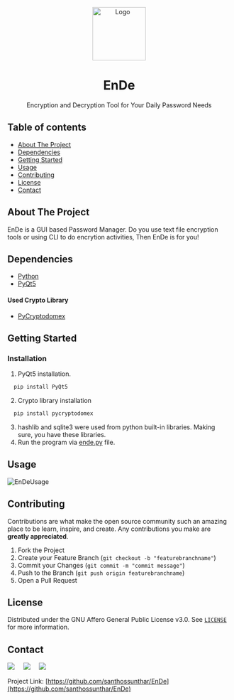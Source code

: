 <p align="center">
  <a href="https://github.com/santhossunthar/EnDe/">
    <img src="https://github.com/santhossunthar/EnDe/blob/main/logo/ende_logo.ico" alt="Logo" width="120" height="120">
  </a>

  <h1 align="center">EnDe</h1>
  
  <p align="center">
    Encryption and Decryption Tool for Your Daily Password Needs
  </p>
</p>

## Table of contents
- [About The Project](#about-the-project)
- [Dependencies](#dependencies)
- [Getting Started](#getting-started)
- [Usage](#usage)
- [Contributing](#contributing)
- [License](#license)
- [Contact](#contact)

## About The Project

EnDe is a GUI based Password Manager. Do you use text file encryption tools or using CLI to do encrytion activities, Then EnDe is for you!

## Dependencies

* [Python](https://python.com)
* [PyQt5](https://pypi.org/project/PyQt5/)

#### Used Crypto Library 

* [PyCryptodomex](https://pypi.org/project/pycryptodomex/)

## Getting Started

### Installation
1. PyQt5 installation.
```sh
  pip install PyQt5
```
2. Crypto library installation
```sh
  pip install pycryptodomex
```
3. hashlib and sqlite3 were used from python built-in libraries. Making sure, you have these libraries.
4. Run the program via [ende.py](https://github.com/santhossunthar/EnDe/blob/main/ende.py) file.

## Usage
![EnDeUsage](https://user-images.githubusercontent.com/88458150/133385313-0d9d0230-ede8-4641-9b2d-acf3a394bb19.gif)

## Contributing

Contributions are what make the open source community such an amazing place to be learn, inspire, and create. Any contributions you make are **greatly appreciated**.

1. Fork the Project
2. Create your Feature Branch (`git checkout -b "featurebranchname"`)
3. Commit your Changes (`git commit -m "commit message"`)
4. Push to the Branch (`git push origin featurebranchname`)
5. Open a Pull Request

## License

Distributed under the GNU Affero General Public License v3.0.  See [`LICENSE`](https://github.com/santhossunthar/EnDe/blob/main/LICENSE.md) for more information.

## Contact
<p align="left">
  <a target="_blank" href="https://www.linkedin.com/in/santhossunthar/"><img src="https://img.shields.io/badge/linkedin-%230077B5.svg?&style=for-the-badge&logo=linkedin&logoColor=white" /></a>&nbsp;&nbsp;&nbsp;&nbsp;
  <a target="_blank" href="https://twitter.com/santhossunthar"><img src="https://img.shields.io/badge/twitter-%231DA1F2.svg?&style=for-the-badge&logo=twitter&logoColor=white" /></a>&nbsp;&nbsp;&nbsp;&nbsp;
  <a href="mailto:santhoshsunthar@gmail.com?subject=Hello%20Santhos,%20From%20GitHub"><img src="https://img.shields.io/badge/gmail-%23D14836.svg?&style=for-the-badge&logo=gmail&logoColor=white" /></a>&nbsp;&nbsp;&nbsp;&nbsp;
</p> 

Project Link: [https://github.com/santhossunthar/EnDe](https://github.com/santhossunthar/EnDe)
